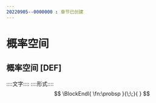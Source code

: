 ```yaml
---
20220905--0000000 : 章节已创建
---
```

# 概率空间
## 概率空间 [DEF]
::::文字::::
::::形式::::
$$
\BlockEndl{
\fn:\probsp
}{\;\;}{
}
$$
